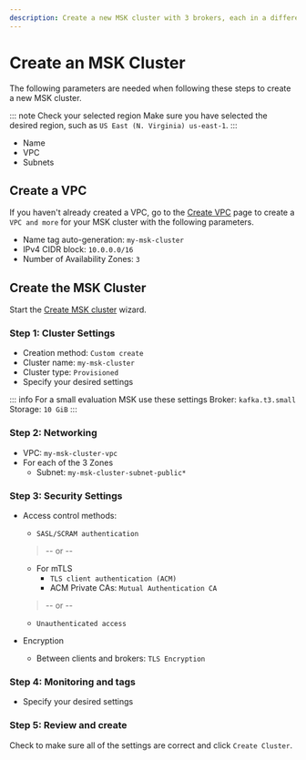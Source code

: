 ```yaml
---
description: Create a new MSK cluster with 3 brokers, each in a different availability zone.
---
```


# Create an MSK Cluster

The following parameters are needed when following these steps to create a new MSK cluster.

::: note Check your selected region
Make sure you have selected the desired region, such as `US East (N. Virginia) us-east-1`.
:::

- Name
- VPC
- Subnets

## Create a VPC

If you haven't already created a VPC, go to the [Create VPC](https://console.aws.amazon.com/vpcconsole/home#CreateVpc:createMode=vpcWithResources) page to create a `VPC and more` for your MSK cluster with the following parameters.

- Name tag auto-generation: `my-msk-cluster`
- IPv4 CIDR block: `10.0.0.0/16`
- Number of Availability Zones: `3`

## Create the MSK Cluster

Start the [Create MSK cluster](https://console.aws.amazon.com/msk/home#/cluster/create?isCustomCreate=true&isProvisionedCreate=true) wizard.

### Step 1: Cluster Settings

- Creation method: `Custom create`
- Cluster name: `my-msk-cluster`
- Cluster type: `Provisioned`
- Specify your desired settings

::: info For a small evaluation MSK use these settings
Broker: `kafka.t3.small`\
Storage: `10 GiB`
:::

### Step 2: Networking

- VPC: `my-msk-cluster-vpc`
- For each of the 3 Zones
  - Subnet: `my-msk-cluster-subnet-public*`

### Step 3: Security Settings

- Access control methods:
  - `SASL/SCRAM authentication`
  > -- or --
  - For mTLS
    - `TLS client authentication (ACM)`
    - ACM Private CAs: `Mutual Authentication CA`
  > -- or --
  - `Unauthenticated access`

- Encryption
  - Between clients and brokers: `TLS Encryption`

### Step 4: Monitoring and tags

- Specify your desired settings

### Step 5: Review and create

Check to make sure all of the settings are correct and click `Create Cluster`.
